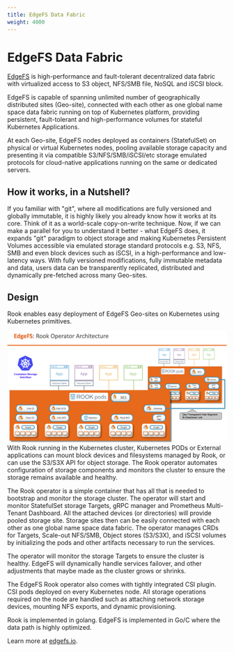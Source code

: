 ```yaml
---
title: EdgeFS Data Fabric
weight: 4000
---
```


# EdgeFS Data Fabric

[EdgeFS](http://edgefs.io) is high-performance and fault-tolerant decentralized data fabric with virtualized access to S3 object, NFS/SMB file, NoSQL and iSCSI block.

EdgeFS is capable of spanning unlimited number of geographically distributed sites (Geo-site), connected with each other as one global name space data fabric running on top of Kubernetes platform, providing persistent, fault-tolerant and high-performance volumes for stateful Kubernetes Applications.

At each Geo-site, EdgeFS nodes deployed as containers (StatefulSet) on physical or virtual Kubernetes nodes, pooling available storage capacity and presenting it via compatible S3/NFS/SMB/iSCSI/etc storage emulated protocols for cloud-native applications running on the same or dedicated servers.

## How it works, in a Nutshell?

If you familiar with "git", where all modifications are fully versioned and globally immutable, it is highly likely you already know how it works at its core. Think of it as a world-scale copy-on-write technique. Now, if we can make a parallel for you to understand it better - what EdgeFS does, it expands "git" paradigm to object storage and making Kubernetes Persistent Volumes accessible via emulated storage standard protocols e.g. S3, NFS, SMB and even block devices such as iSCSI, in a high-performance and low-latency ways. With fully versioned modifications, fully immutable metadata and data, users data can be transparently replicated, distributed and dynamically pre-fetched across many Geo-sites.

## Design

Rook enables easy deployment of EdgeFS Geo-sites on Kubernetes using Kubernetes primitives.

![EdgeFS Rook Architecture on Kubernetes](media/edgefs-rook.png)
With Rook running in the Kubernetes cluster, Kubernetes PODs or External applications can
mount block devices and filesystems managed by Rook, or can use the S3/S3X API for object storage. The Rook operator
automates configuration of storage components and monitors the cluster to ensure the storage remains available
and healthy.

The Rook operator is a simple container that has all that is needed to bootstrap and monitor the storage cluster. The operator will start and monitor StatefulSet storage Targets, gRPC manager and Prometheus Multi-Tenant Dashboard. All the attached devices (or directories) will provide pooled storage site. Storage sites then can be easily connected with each other as one global name space data fabric. The operator manages CRDs for Targets, Scale-out NFS/SMB, Object stores (S3/S3X), and iSCSI volumes by initializing the pods and other artifacts necessary to
run the services.

The operator will monitor the storage Targets to ensure the cluster is healthy. EdgeFS will dynamically handle services failover, and other adjustments that maybe made as the cluster grows or shrinks.

The EdgeFS Rook operator also comes with tightly integrated CSI plugin. CSI pods deployed on every Kubernetes node. All storage operations required on the node are handled such as attaching network storage devices, mounting NFS exports, and dynamic provisioning.

Rook is implemented in golang. EdgeFS is implemented in Go/C where the data path is highly optimized.

Learn more at [edgefs.io](http://edgefs.io).
